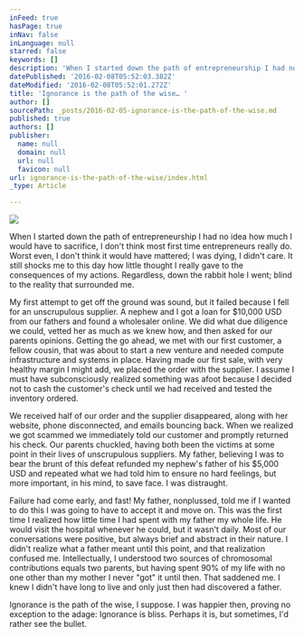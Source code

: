```yaml
---
inFeed: true
hasPage: true
inNav: false
inLanguage: null
starred: false
keywords: []
description: 'When I started down the path of entrepreneurship I had no idea how much I would have to sacrifice, I don’t think most first time entrepreneurs really do.'
datePublished: '2016-02-08T05:52:03.382Z'
dateModified: '2016-02-08T05:52:01.272Z'
title: 'Ignorance is the path of the wise… '
author: []
sourcePath: _posts/2016-02-05-ignorance-is-the-path-of-the-wise.md
published: true
authors: []
publisher:
  name: null
  domain: null
  url: null
  favicon: null
url: ignorance-is-the-path-of-the-wise/index.html
_type: Article

---
```

![](https://the-grid-user-content.s3-us-west-2.amazonaws.com/facce954-741c-4477-91ca-0fb1d1b709f2.jpg)

When I started down the path of entrepreneurship I had no idea how much I would have to sacrifice, I don't think most first time entrepreneurs really do. Worst even, I don't think it would have mattered; I was dying, I didn't care. It still shocks me to this day how little thought I really gave to the consequences of my actions. Regardless, down the rabbit hole I went; blind to the reality that surrounded me.

My first attempt to get off the ground was sound, but it failed because I fell for an unscrupulous supplier. A nephew and I got a loan for $10,000 USD from our fathers and found a wholesaler online. We did what due diligence we could, vetted her as much as we knew how, and then asked for our parents opinions. Getting the go ahead, we met with our first customer, a fellow cousin, that was about to start a new venture and needed compute infrastructure and systems in place. Having made our first sale, with very healthy margin I might add, we placed the order with the supplier. I assume I must have subconsciously realized something was afoot because I decided not to cash the customer's check until we had received and tested the inventory ordered.

We received half of our order and the supplier disappeared, along with her website, phone disconnected, and emails bouncing back. When we realized we got scammed we immediately told our customer and promptly returned his check. Our parents chuckled, having both been the victims at some point in their lives of unscrupulous suppliers. My father, believing I was to bear the brunt of this defeat refunded my nephew's father of his $5,000 USD and repeated what we had told him to ensure no hard feelings, but more important, in his mind, to save face. I was distraught.

Failure had come early, and fast! My father, nonplussed, told me if I wanted to do this I was going to have to accept it and move on. This was the first time I realized how little time I had spent with my father my whole life. He would visit the hospital whenever he could, but it wasn't daily. Most of our conversations were positive, but always brief and abstract in their nature. I didn't realize what a father meant until this point, and that realization confused me. Intellectually, I understood two sources of chromosomal contributions equals two parents, but having spent 90% of my life with no one other than my mother I never "got" it until then. That saddened me. I knew I didn't have long to live and only just then had discovered a father.

Ignorance is the path of the wise, I suppose. I was happier then, proving no exception to the adage: Ignorance is bliss. Perhaps it is, but sometimes, I'd rather see the bullet.